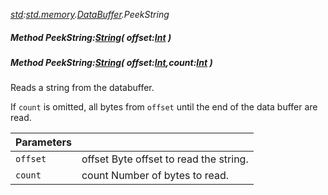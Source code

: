_[std](../../modules/std/std-module.md):[std.memory](../../modules/std/std-memory.md).[DataBuffer](../../modules/std/std-memory-databuffer.md).PeekString_
##### Method PeekString:[String](../../modules/wonkey/wonkey-types-string.md)( offset:[Int](../../modules/wonkey/wonkey-types-int.md) )
##### Method PeekString:[String](../../modules/wonkey/wonkey-types-string.md)( offset:[Int](../../modules/wonkey/wonkey-types-int.md),count:[Int](../../modules/wonkey/wonkey-types-int.md) )
Reads a string from the databuffer.

If `count` is omitted, all bytes from `offset` until the end of the data buffer are read.

| Parameters |    |
|:-----------|:---|
| `offset` | offset Byte offset to read the string. |
| `count` | count Number of bytes to read. |
